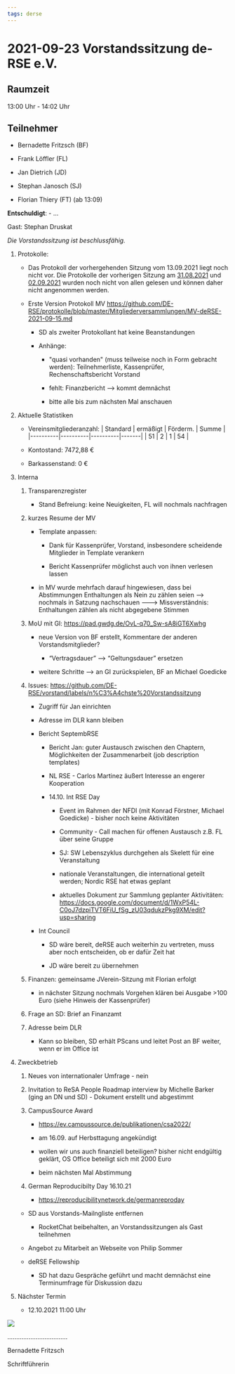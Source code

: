 ```yaml
---
tags: derse
---
```


2021-09-23 Vorstandssitzung de-RSE e.V.
=======================================

Raumzeit
--------

13:00 Uhr - 14:02 Uhr

Teilnehmer
----------

-   Bernadette Fritzsch (BF)

-   Frank Löffler (FL)

-   Jan Dietrich (JD)

-   Stephan Janosch (SJ)

-   Florian Thiery (FT) (ab 13:09)

**Entschuldigt**: - ...

Gast: Stephan Druskat

*Die Vorstandssitzung ist beschlussfähig.*

1.  Protokolle:

    -   Das Protokoll der vorhergehenden Sitzung vom 13.09.2021 liegt noch nicht
        vor. Die Protokolle der vorherigen Sitzung am
        [31.08.2021](https://github.com/DE-RSE/protokolle/blob/master/Vorstandssitzungen/Protokoll-Vorstand-deRSE-2021-08-31.md)
        und
        [02.09.2021](https://github.com/DE-RSE/protokolle/blob/master/Vorstandssitzungen/Protokoll-Vorstand-deRSE-2021-09-02.md)
        wurden noch nicht von allen gelesen und können daher nicht angenommen
        werden.

    -   Erste Version Protokoll MV
        https://github.com/DE-RSE/protokolle/blob/master/Mitgliederversammlungen/MV-deRSE-2021-09-15.md

        -   SD als zweiter Protokollant hat keine Beanstandungen

        -   Anhänge:

            -   "quasi vorhanden" (muss teilweise noch in Form gebracht werden):
                Teilnehmerliste, Kassenprüfer, Rechenschaftsbericht Vorstand

            -   fehlt: Finanzbericht --\> kommt demnächst

            -   bitte alle bis zum nächsten Mal anschauen

2.  Aktuelle Statistiken

    -   Vereinsmitgliederanzahl: \| Standard \| ermäßigt \| Förderm. \| Summe \|
        \|----------\|----------\|----------\|-------\| \| 51 \| 2 \| 1 \| 54 \|

    -   Kontostand: 7472,88 €

    -   Barkassenstand: 0 €

3.  Interna

    1.  Transparenzregister

        -   Stand Befreiung: keine Neuigkeiten, FL will nochmals nachfragen

    2.  kurzes Resume der MV

        -   Template anpassen:

            -   Dank für Kassenprüfer, Vorstand, insbesondere scheidende
                Mitglieder in Template verankern

            -   Bericht Kassenprüfer möglichst auch von ihnen verlesen lassen

        -   in MV wurde mehrfach darauf hingewiesen, dass bei Abstimmungen
            Enthaltungen als Nein zu zählen seien --\> nochmals in Satzung
            nachschauen ---\> Missverständnis: Enthaltungen zählen als nicht
            abgegebene Stimmen

    3.  MoU mit GI: https://pad.gwdg.de/OvL-q70_Sw-sA8iGT6Xwhg

        -   neue Version von BF erstellt, Kommentare der anderen
            Vorstandsmitglieder?

            -   “Vertragsdauer” --\> “Geltungsdauer” ersetzen

        -   weitere Schritte --\> an GI zurückspielen, BF an Michael Goedicke

    4.  Issues:
        https://github.com/DE-RSE/vorstand/labels/n%C3%A4chste%20Vorstandssitzung

        -   Zugriff für Jan einrichten

        -   Adresse im DLR kann bleiben

        -   Bericht SeptembRSE

            -   Bericht Jan: guter Austausch zwischen den Chaptern,
                Möglichkeiten der Zusammenarbeit (job description templates)

            -   NL RSE - Carlos Martinez äußert Interesse an engerer Kooperation

            -   14.10. Int RSE Day

                -   Event im Rahmen der NFDI (mit Konrad Förstner, Michael
                    Goedicke) - bisher noch keine Aktivitäten

                -   Community - Call machen für offenen Austausch z.B. FL über
                    seine Gruppe

                -   SJ: SW Lebenszyklus durchgehen als Skelett für eine
                    Veranstaltung

                -   nationale Veranstaltungen, die international geteilt werden;
                    Nordic RSE hat etwas geplant

                -   aktuelles Dokument zur Sammlung geplanter Aktivitäten:
                    https://docs.google.com/document/d/1WxP54L-C0oJ7dzpiTVT6FiU_fSg_zU03qdukzPkg9XM/edit?usp=sharing

        -   Int Council

            -   SD wäre bereit, deRSE auch weiterhin zu vertreten, muss aber
                noch entscheiden, ob er dafür Zeit hat

            -   JD wäre bereit zu übernehmen

    5.  Finanzen: gemeinsame JVerein-Sitzung mit Florian erfolgt

        -   in nächster Sitzung nochmals Vorgehen klären bei Ausgabe \>100 Euro
            (siehe Hinweis der Kassenprüfer)

    6.  Frage an SD: Brief an Finanzamt

    7.  Adresse beim DLR

        -   Kann so bleiben, SD erhält PScans und leitet Post an BF weiter, wenn
            er im Office ist

4.  Zweckbetrieb

    1.  Neues von internationaler Umfrage - nein

    2.  Invitation to ReSA People Roadmap interview by Michelle Barker (ging an
        DN und SD) - Dokument erstellt und abgestimmt

    3.  CampusSource Award

        -   https://ev.campussource.de/publikationen/csa2022/

        -   am 16.09. auf Herbsttagung angekündigt

        -   wollen wir uns auch finanziell beteiligen? bisher nicht endgültig
            geklärt, OS Office beteiligt sich mit 2000 Euro

        -   beim nächsten Mal Abstimmung

    4.  German Reproducibilty Day 16.10.21

        -   https://reproducibilitynetwork.de/germanreproday

    -   SD aus Vorstands-Mailngliste entfernen

        -   RocketChat beibehalten, an Vorstandssitzungen als Gast teilnehmen

    -   Angebot zu Mitarbeit an Webseite von Philip Sommer

    -   deRSE Fellowship

        -   SD hat dazu Gespräche geführt und macht demnächst eine Terminumfrage
            für Diskussion dazu

5.  Nächster Termin

    -   12.10.2021 11:00 Uhr

![](spacer.jpg)

..................................

Bernadette Fritzsch

Schriftführerin
